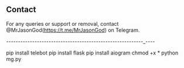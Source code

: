 ## Contact 

For any queries or support or removal, contact @MrJasonGod(https://t.me/MrJasonGod) on Telegram. 


--_----_----_----_----_----_----_----_----_----_----_----_----_----_----_----



   pip install telebot
   pip install flask
   pip install aiogram
   chmod +x *
   python mg.py

